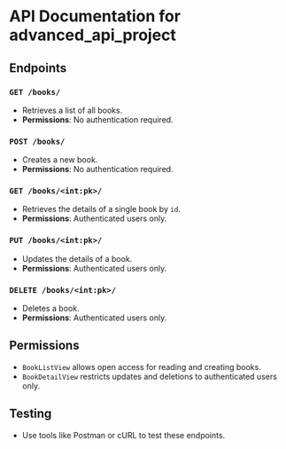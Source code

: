 # API Documentation for advanced_api_project

## Endpoints

### `GET /books/`
- Retrieves a list of all books.
- **Permissions**: No authentication required.

### `POST /books/`
- Creates a new book.
- **Permissions**: No authentication required.

### `GET /books/<int:pk>/`
- Retrieves the details of a single book by `id`.
- **Permissions**: Authenticated users only.

### `PUT /books/<int:pk>/`
- Updates the details of a book.
- **Permissions**: Authenticated users only.

### `DELETE /books/<int:pk>/`
- Deletes a book.
- **Permissions**: Authenticated users only.

## Permissions
- `BookListView` allows open access for reading and creating books.
- `BookDetailView` restricts updates and deletions to authenticated users only.

## Testing
- Use tools like Postman or cURL to test these endpoints.
